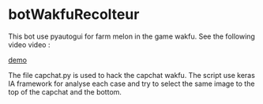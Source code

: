 # botWakfuRecolteur

This bot use pyautogui for farm melon in the game wakfu. See the following video video :

[demo](demonstration_recolte.mp4)

The file capchat.py is used to hack the capchat wakfu. The script use keras IA framework for analyse each case and try to select the same image to the top of the capchat and the bottom.


